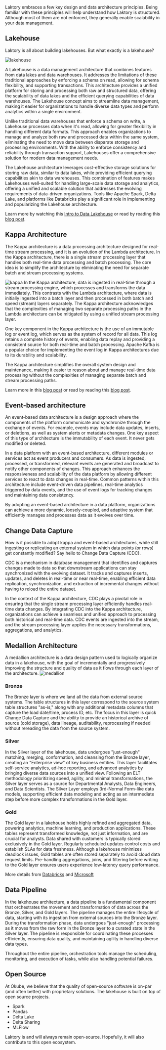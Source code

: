 Laktory embraces a few key design and data architecture principles.
Being familiar with these principles will help understand how Laktory is structured. 
Although most of them are not enforced, they generally enable scalability in your data management. 

## Lakehouse
Laktory is all about building lakehouses. But what exactly is a lakehouse?

![lakehouse](../images/lakehouse.png)

A Lakehouse is a data management architecture that combines features from data lakes and data warehouses. It addresses the limitations of these traditional approaches by enforcing a schema on read, allowing for schema flexibility, and supporting transactions. This architecture provides a unified platform for storing and processing both raw and structured data, offering the scalability of data lakes and the efficient querying capabilities of data warehouses. The Lakehouse concept aims to streamline data management, making it easier for organizations to handle diverse data types and perform analytics within a single environment.

Unlike traditional data warehouses that enforce a schema on write, a Lakehouse processes data when it's read, allowing for greater flexibility in handling different data formats. This approach enables organizations to manage and analyze both raw and processed data within the same system, eliminating the need to move data between disparate storage and processing environments. With the ability to enforce consistency and reliability through transaction support, Lakehouses offer a comprehensive solution for modern data management needs.

The Lakehouse architecture leverages cost-effective storage solutions for storing raw data, similar to data lakes, while providing efficient querying capabilities akin to data warehouses. This combination of features makes Lakehouses well-suited for handling large-scale data storage and analytics, offering a unified and scalable solution that addresses the evolving requirements of data-driven organizations. Tools like Apache Spark, Delta Lake, and platforms like Databricks play a significant role in implementing and popularizing the Lakehouse architecture.

Learn more by watching this [Intro to Data Lakehouse](https://www.youtube.com/watch?v=myLiFw9AUKY) or read by reading this [blog post](https://www.databricks.com/blog/2020/01/30/what-is-a-data-lakehouse.html). 

## Kappa Architecture
The Kappa architecture is a data processing architecture designed for real-time stream processing, and it is an evolution of the Lambda architecture. 
In the Kappa architecture, there is a single stream processing layer that handles both real-time data processing and batch processing. 
The core idea is to simplify the architecture by eliminating the need for separate batch and stream processing systems.

![kappa](../images/kappa.png)
In the Kappa architecture, data is ingested in real-time through a stream processing engine, which processes and transforms the data immediately. This contrasts with the Lambda architecture, where data is initially ingested into a batch layer and then processed in both batch and speed (stream) layers separately. The Kappa architecture acknowledges that the complexities of managing two separate processing paths in the Lambda architecture can be mitigated by using a unified stream processing layer.

One key component in the Kappa architecture is the use of an immutable log or event log, which serves as the system of record for all data. This log retains a complete history of events, enabling data replay and providing a consistent source for both real-time and batch processing. Apache Kafka is a popular choice for implementing the event log in Kappa architectures due to its durability and scalability.

The Kappa architecture simplifies the overall system design and maintenance, making it easier to reason about and manage real-time data processing without the complexities of managing separate batch and stream processing paths.

Learn more in this [blog post](https://www.youtube.com/watch?v=myLiFw9AUKY) or read by reading this [blog post](https://pradeepl.com/blog/kappa-architecture/).

## Event-based architecture
An event-based data architecture is a design approach where the components of the platform communicate and synchronize through the exchange of events. 
For example, events may include data updates, inserts, or deletions, as well as system alerts or metadata changes. One key aspect of this type of architecture is the immutability of each event. It never gets modified or deleted. 

In a data platform with an event-based architecture, different modules or services act as event producers and consumers.
As data is ingested, processed, or transformed, relevant events are generated and broadcast to notify other components of changes.
This approach enhances the responsiveness and scalability of the data platform by allowing different services to react to data changes in real-time. 
Common patterns within this architecture include event-driven data pipelines, real-time analytics triggered by data events, and the use of event logs for tracking changes and maintaining data consistency.

By adopting an event-based architecture in a data platform, organizations can achieve a more dynamic, loosely-coupled, and adaptive system that efficiently manages and processes data as it evolves over time.

## Change Data Capture
How is it possible to adopt kappa and event-based architectures, while still ingesting or replicating an external system in which data points (or rows) get constantly modified? Say hello to Change Data Capture (CDC).

CDC is a mechanism in database management that identifies and captures changes made to data so that downstream applications can stay synchronized with the evolving dataset. 
It tracks and captures inserts, updates, and deletes in real-time or near real-time, enabling efficient data replication, synchronization, and extraction of incremental changes without having to reload the entire dataset.

In the context of the Kappa architecture, CDC plays a pivotal role in ensuring that the single stream processing layer efficiently handles real-time data changes. 
By integrating CDC into the Kappa architecture, organizations can achieve a seamless and unified approach to processing both historical and real-time data. 
CDC events are ingested into the stream, and the stream processing layer applies the necessary transformations, aggregations, and analytics.


## Medallion Architecture
A medallion architecture is a data design pattern used to logically organize data in a lakehouse, with the goal of incrementally and progressively improving the structure and quality of data as it flows through each layer of the architecture.
![medallion](../images/medallion.png)

### Bronze
The Bronze layer is where we land all the data from external source systems.
The table structures in this layer correspond to the source system table structures "as-is," along with any additional metadata columns that capture the load date/time, process ID, etc. 
The focus in this layer is quick Change Data Capture and the ability to provide an historical archive of source (cold storage), data lineage, auditability, reprocessing if needed without rereading the data from the source system.

### Silver
In the Silver layer of the lakehouse, data undergoes "just-enough" matching, merging, conformation, and cleansing from the Bronze layer, creating an "Enterprise view" of key business entities. 
This layer facilitates self-service analytics, ad-hoc reporting, and advanced analytics by bringing diverse data sources into a unified view. 
Following an ELT methodology prioritizing speed, agility, and minimal transformations, the Silver layer serves as a source for Departmental Analysts, Data Engineers, and Data Scientists. 
The Silver Layer employs 3rd-Normal Form-like data models, supporting efficient data modeling and acting as an intermediate step before more complex transformations in the Gold layer.

### Gold
The Gold layer in a lakehouse holds highly refined and aggregated data, powering analytics, machine learning, and production applications. 
These tables represent transformed knowledge, not just information, and are crucial for analysts.
Data shared with customers is typically stored exclusively in the Gold layer.
Regularly scheduled updates control costs and establish SLAs for data freshness. 
Although a lakehouse minimizes deadlock issues, Gold tables are often stored separately to avoid cloud data request limits.
Pre-handling aggregations, joins, and filtering before writing to the Gold layer ensures users experience low-latency query performance.

More details from [Databricks](https://www.databricks.com/glossary/medallion-architecture) and [Microsoft](https://learn.microsoft.com/en-us/azure/databricks/lakehouse/medallion) 

## Data Pipeline
In the lakehouse architecture, a data pipeline is a fundamental component that orchestrates the movement and transformation of data across the Bronze, Silver, and Gold layers.
The pipeline manages the entire lifecycle of data, starting with its ingestion from external sources into the Bronze layer. 
During the transformation phase, data undergoes "just-enough" processing as it moves from the raw form in the Bronze layer to a curated state in the Silver layer.
The pipeline is responsible for coordinating these processes efficiently, ensuring data quality, and maintaining agility in handling diverse data types.

Throughout the entire pipeline, orchestration tools manage the scheduling, monitoring, and execution of tasks, while also handling potential failures.


## Open Source
At Okube, we believe that the quality of open-source software is on-par (and often better) with proprietary solutions.
The lakehouse is built on top of open source projects.

* Spark
* Pandas
* Delta Lake
* Delta Sharing
* MLFlow

Laktory is and will always remain open-source. Hopefully, it will also contribute to this open ecosystem.